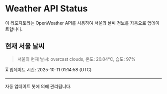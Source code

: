 
# Weather API Status

이 리포지토리는 OpenWeather API를 사용하여 서울의 날씨 정보를 자동으로 업데이트합니다.

## 현재 서울 날씨
> 서울의 현재 날씨: overcast clouds, 온도: 20.04°C, 습도: 97%

⏳ 업데이트 시간: 2025-10-11 01:14:58 (UTC)

---
자동 업데이트 봇에 의해 관리됩니다.
